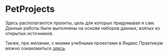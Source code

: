 # PetProjects

Здесь располагаются проекты, цель для которых придумывал я сам. Данные работы были выполнены на основе наборов данных, взятых из открытых источников. 

Также, при желании, с моими учебными проектами в Яндекс Практикум можно ознакомиться [здесь](https://github.com/Andrey-Mukoseev/YandexPracticum)
